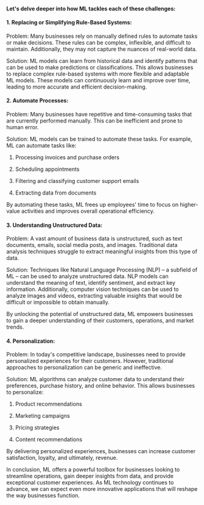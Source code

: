 #### Let's delve deeper into how ML tackles each of these challenges:

#### 1. Replacing or Simplifying Rule-Based Systems:

Problem: Many businesses rely on manually defined rules to automate tasks or make decisions. These rules can be complex, inflexible, and difficult to maintain. Additionally, they may not capture the nuances of real-world data.

Solution: ML models can learn from historical data and identify patterns that can be used to make predictions or classifications. This allows businesses to replace complex rule-based systems with more flexible and adaptable ML models. These models can continuously learn and improve over time, leading to more accurate and efficient decision-making.

#### 2. Automate Processes:

Problem: Many businesses have repetitive and time-consuming tasks that are currently performed manually. This can be inefficient and prone to human error.

Solution: ML models can be trained to automate these tasks. For example, ML can automate tasks like:

1. Processing invoices and purchase orders

2. Scheduling appointments

3. Filtering and classifying customer support emails

4. Extracting data from documents

By automating these tasks, ML frees up employees' time to focus on higher-value activities and improves overall operational efficiency.

#### 3. Understanding Unstructured Data:

Problem: A vast amount of business data is unstructured, such as text documents, emails, social media posts, and images. Traditional data analysis techniques struggle to extract meaningful insights from this type of data.

Solution: Techniques like Natural Language Processing (NLP) – a subfield of ML – can be used to analyze unstructured data. NLP models can understand the meaning of text, identify sentiment, and extract key information. Additionally, computer vision techniques can be used to analyze images and videos, extracting valuable insights that would be difficult or impossible to obtain manually.

By unlocking the potential of unstructured data, ML empowers businesses to gain a deeper understanding of their customers, operations, and market trends.

#### 4. Personalization:

Problem: In today's competitive landscape, businesses need to provide personalized experiences for their customers. However, traditional approaches to personalization can be generic and ineffective.

Solution: ML algorithms can analyze customer data to understand their preferences, purchase history, and online behavior. This allows businesses to personalize:

1. Product recommendations

2. Marketing campaigns

3. Pricing strategies

4. Content recommendations

By delivering personalized experiences, businesses can increase customer satisfaction, loyalty, and ultimately, revenue.

In conclusion, ML offers a powerful toolbox for businesses looking to streamline operations, gain deeper insights from data, and provide exceptional customer experiences. As ML technology continues to advance, we can expect even more innovative applications that will reshape the way businesses function.
